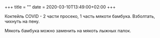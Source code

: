 +++
title = ""
date = 2020-03-10T13:49:00+02:00
+++

Коктейль COVID - 2 части просеко, 1 часть мякоти бамбука. Взболтать, чихнуть на пену.


Мякоть бамбука можно заменить на мякоть лыжных палок.


